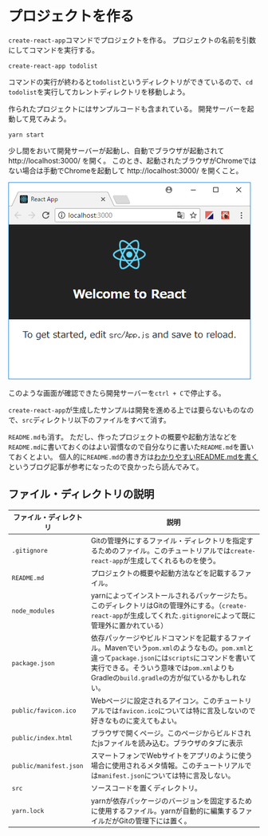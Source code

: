 # プロジェクトを作る

`create-react-app`コマンドでプロジェクトを作る。
プロジェクトの名前を引数にしてコマンドを実行する。

```console
create-react-app todolist
```

コマンドの実行が終わると`todolist`というディレクトリができているので、`cd todolist`を実行してカレントディレクトリを移動しよう。

作られたプロジェクトにはサンプルコードも含まれている。
開発サーバーを起動して見てみよう。

```console
yarn start
```

少し間をおいて開発サーバーが起動し、自動でブラウザが起動されて http://localhost:3000/ を開く。
このとき、起動されたブラウザがChromeではない場合は手動でChromeを起動して http://localhost:3000/ を開くこと。

![](./assets/created-app.png)

このような画面が確認できたら開発サーバーを`ctrl + C`で停止する。

`create-react-app`が生成したサンプルは開発を進める上では要らないものなので、`src`ディレクトリ以下のファイルをすべて消す。

`README.md`も消す。
ただし、作ったプロジェクトの概要や起動方法などを`README.md`に書いておくのはよい習慣なので自分なりに書いた`README.md`を置いておくとよい。
個人的に`README.md`の書き方は[わかりやすいREADME.mdを書く](https://deeeet.com/writing/2014/07/31/readme/)というブログ記事が参考になったので良かったら読んでみて。

## ファイル・ディレクトリの説明

|ファイル・ディレクトリ|説明|
|---|---|
|`.gitignore`|Gitの管理外にするファイル・ディレクトリを指定するためのファイル。このチュートリアルでは`create-react-app`が生成してくれるものを使う。|
|`README.md`|プロジェクトの概要や起動方法などを記載するファイル。|
|`node_modules`|yarnによってインストールされるパッケージたち。このディレクトリはGitの管理外にする。（`create-react-app`が生成してくれた`.gitignore`によって既に管理外に置かれている）|
|`package.json`|依存パッケージやビルドコマンドを記載するファイル。Mavenでいう`pom.xml`のようなもの。`pom.xml`と違って`package.json`には`scripts`にコマンドを書いて実行できる。そういう意味では`pom.xml`よりもGradleの`build.gradle`の方が似ているかもしれない。|
|`public/favicon.ico`|Webページに設定されるアイコン。このチュートリアルでは`favicon.ico`については特に言及しないので好きなものに変えてもよい。|
|`public/index.html`|ブラウザで開くページ。このページからビルドされたjsファイルを読み込む。ブラウザのタブに表示|
|`public/manifest.json`|スマートフォンでWebサイトをアプリのように使う場合に使用されるメタ情報。このチュートリアルでは`manifest.json`については特に言及しない。|
|`src`|ソースコードを置くディレクトリ。|
|`yarn.lock`|yarnが依存パッケージのバージョンを固定するために使用するファイル。yarnが自動的に編集するファイルだがGitの管理下には置く。|
